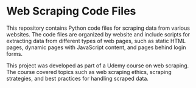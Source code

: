# Web Scraping Code Files

This repository contains Python code files for scraping data from various websites. The code files are organized by website and include scripts for extracting data from different types of web pages, such as static HTML pages, dynamic pages with JavaScript content, and pages behind login forms.

This project was developed as part of a Udemy course on web scraping. The course covered topics such as web scraping ethics, scraping strategies, and best practices for handling scraped data.
